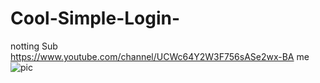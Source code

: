 # Cool-Simple-Login-
notting
Sub https://www.youtube.com/channel/UCWc64Y2W3F756sASe2wx-BA me
![pic](https://user-images.githubusercontent.com/87349424/125382950-d0214780-e3c0-11eb-8fd6-6fd0983a6224.png)

